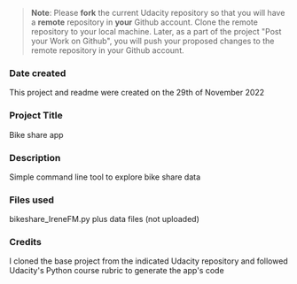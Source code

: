 >**Note**: Please **fork** the current Udacity repository so that you will have a **remote** repository in **your** Github account. Clone the remote repository to your local machine. Later, as a part of the project "Post your Work on Github", you will push your proposed changes to the remote repository in your Github account.

### Date created
This project and readme were created on the 29th of November 2022

### Project Title
Bike share app

### Description
Simple command line tool to explore bike share data

### Files used
bikeshare_IreneFM.py plus data files (not uploaded)

### Credits
I cloned the base project from the indicated Udacity repository and followed Udacity's Python course rubric to generate the app's code
